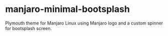 # manjaro-minimal-bootsplash
Plymouth theme for Manjaro Linux using Manjaro logo and a custom spinner for bootsplash screen.

